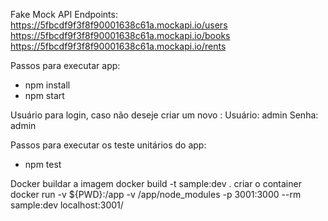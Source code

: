 Fake Mock API Endpoints:
https://5fbcdf9f3f8f90001638c61a.mockapi.io/users
https://5fbcdf9f3f8f90001638c61a.mockapi.io/books
https://5fbcdf9f3f8f90001638c61a.mockapi.io/rents

Passos para executar app:
- npm install
- npm start

Usuário para login, caso não deseje criar um novo :
 Usuário: admin
 Senha: admin
  
Passos para executar os teste unitários do app:
- npm test

Docker
buildar a imagem
docker build -t sample:dev .
 criar o container 
docker run -v ${PWD}:/app -v /app/node_modules -p 3001:3000 --rm sample:dev
localhost:3001/